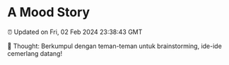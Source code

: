 # A Mood Story

⏰ Updated on Fri, 02 Feb 2024 23:38:43 GMT

💭 Thought: Berkumpul dengan teman-teman untuk brainstorming, ide-ide cemerlang datang!

